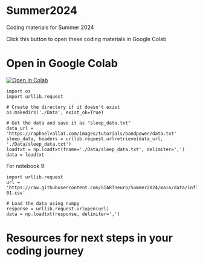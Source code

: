 # Summer2024
Coding materials for Summer 2024

Click this button to open these coding materials in Google Colab 

# Open in Google Colab

[![Open In Colab](https://colab.research.google.com/assets/colab-badge.svg)](https://colab.research.google.com/github/STARTneuro/Summer2024)


```
import os
import urllib.request

# Create the directory if it doesn't exist
os.makedirs('./Data', exist_ok=True)

# Get the data and save it as "sleep_data.txt"
data_url = 'https://raphaelvallat.com/images/tutorials/bandpower/data.txt'
sleep_data, headers = urllib.request.urlretrieve(data_url, './Data/sleep_data.txt')
loadtxt = np.loadtxt(fname='./Data/sleep_data.txt', delimiter=',')
data = loadtxt
```

For notebook 9:
```
import urllib.request
url = 'https://raw.githubusercontent.com/STARTneuro/Summer2024/main/data/inflammation-01.csv'

# Load the data using numpy
response = urllib.request.urlopen(url)
data = np.loadtxt(response, delimiter=',')

```

# Resources for next steps in your coding journey

